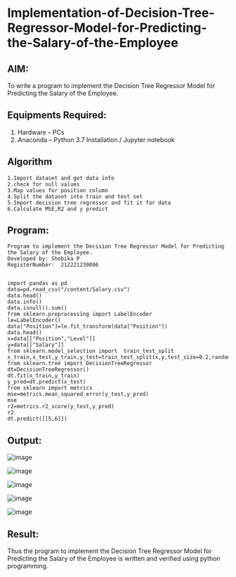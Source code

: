 # Implementation-of-Decision-Tree-Regressor-Model-for-Predicting-the-Salary-of-the-Employee

## AIM:
To write a program to implement the Decision Tree Regressor Model for Predicting the Salary of the Employee.

## Equipments Required:
1. Hardware – PCs
2. Anaconda – Python 3.7 Installation / Jupyter notebook

## Algorithm
```
1.Import dataset and get data info
2.check for null values
3.Map values for position column
4.Split the dataset into train and test set
5.Import decision tree regressor and fit it for data
6.Calculate MSE,R2 and y predict
```
## Program:
```
Program to implement the Decision Tree Regressor Model for Predicting the Salary of the Employee.
Developed by: Shobika P
RegisterNumber:  212221230096


import pandas as pd
data=pd.read_csv("/content/Salary.csv")
data.head()
data.info()
data.isnull().sum()
from sklearn.preprocessing import LabelEncoder
le=LabelEncoder()
data["Position"]=le.fit_transform(data["Position"])
data.head()
x=data[["Position","Level"]]
y=data[["Salary"]]
from sklearn.model_selection import  train_test_split
x_train,x_test,y_train,y_test=train_test_split(x,y,test_size=0.2,random_state=2)
from sklearn.tree import DecisionTreeRegressor
dt=DecisionTreeRegressor()
dt.fit(x_train,y_train)
y_pred=dt.predict(x_test)
from sklearn import metrics
mse=metrics.mean_squared_error(y_test,y_pred)
mse
r2=metrics.r2_score(y_test,y_pred)
r2
dt.predict([[5,6]])

```

## Output:
![image](https://user-images.githubusercontent.com/94508142/204555077-f13bbddb-338f-4d5b-bb3b-7fe12aa4fac4.png)

![image](https://user-images.githubusercontent.com/94508142/204555169-447944c1-3c37-4c0d-9d96-1750c5dff20a.png)

![image](https://user-images.githubusercontent.com/94508142/204555349-ca9a604e-ee51-49e7-9a4d-4ca789ae7ba9.png)

![image](https://user-images.githubusercontent.com/94508142/204555448-a1162cec-793e-490c-b8d6-5bf802798f0a.png)

![image](https://user-images.githubusercontent.com/94508142/204557267-4fe71cd4-535c-4b23-96fb-3edf61084e5e.png)





## Result:
Thus the program to implement the Decision Tree Regressor Model for Predicting the Salary of the Employee is written and verified using python programming.
